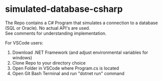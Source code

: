 # simulated-database-csharp

The Repo contains a C# Program that simulates a connection to a database (SQL or Oracle).  No actual API's are used.  
See comments for understanding implementation.  


For VSCode users: 

1) Download .NET Framework (and adjust environmental variables for windows)
2) Clone Repo to your directory choice
3) Open Folder in VSCode where Program.cs is located
4) Open Git Bash Terminal and run "dotnet run" command

